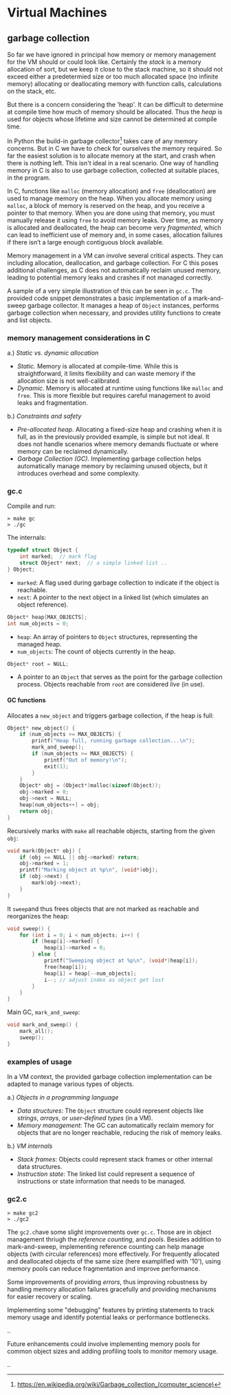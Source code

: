 # Virtual Machines

## garbage collection

So far we have ignored in principal how memory or memory management
for the VM should or could look like. Certainly the *stack* is a
memory allocation of sort, but we keep it close to the stack machine,
so it should not exceed either a predetermied size or too much allocated
space (no infinite memory) allocating or deallocating memory with
function calls, calculations on the stack, etc.

But there is a concern considering the 'heap'. It can be difficult
to determine at compile time how much of memory should be allocated.
Thus the *heap* is used for objects whose lifetime and size cannot be
determined at compile time.

In Python the build-in garbage collector[^gc] takes care of any
memory concerns. But in C we have to check for ourselves
the memory required. So far the easiest solution is to
allocate memory at the start, and crash when there is nothing left.
This isn't ideal in a real scenario. One way of handling memory
in C is also to use garbage collection, collected at suitable places,
in the program.

[^gc]: https://en.wikipedia.org/wiki/Garbage_collection_(computer_science)

In C, functions like `malloc` (memory allocation) and `free`
(deallocation) are used to manage memory on the heap. When you
allocate memory using `malloc`, a block of memory is reserved
on the heap, and you receive a pointer to that memory. When
you are done using that memory, you must manually release
it using `free` to avoid memory leaks.
Over time, as memory is allocated and deallocated, the heap can
become very *fragmented*, which can lead to inefficient use of
memory and, in some cases, allocation failures if there
isn’t a large enough contiguous block available.

Memory management in a VM can involve several critical aspects.
They can including allocation, deallocation, and garbage collection.
For C this poses additional challenges, as C
does not automatically reclaim unused memory, leading to
potential memory leaks and crashes if not managed correctly.

A sample of a very simple illustration of this can be seen in
`gc.c`. The provided code snippet demonstrates a basic implementation
of a mark-and-sweep garbage collector. It manages a heap of
`Object` instances, performs garbage collection when necessary,
and provides utility functions to create and list objects.


### memory management considerations in C

a.) *Static vs. dynamic allocation*
   - *Static*. Memory is allocated at compile-time. While this
   is straightforward, it limits flexibility and can waste memory
   if the allocation size is not well-calibrated.
   - *Dynamic*. Memory is allocated at runtime using functions
   like `malloc` and `free`. This is more flexible but requires
   careful management to avoid leaks and fragmentation.

b.) *Constraints and safety*
   - *Pre-allocated heap*. Allocating a fixed-size heap and crashing
   when it is full, as in the previously provided example, is simple
   but not ideal. It does not handle scenarios where memory demands
   fluctuate or where memory can be reclaimed dynamically.
   - *Garbage Collection (GC)*. Implementing garbage collection helps
   automatically manage memory by reclaiming unused objects, but it
   introduces overhead and some complexity.


### gc.c

Compile and run:

```shell
> make gc
> ./gc
```

The internals:

   ```c
   typedef struct Object {
       int marked;  // mark flag
       struct Object* next;  // a simple linked list ..
   } Object;
   ```
   - `marked`: A flag used during garbage collection to
     indicate if the object is reachable.
   - `next`: A pointer to the next object in a linked list
     (which simulates an object reference).


   ```c
   Object* heap[MAX_OBJECTS];
   int num_objects = 0;
   ```
   - `heap`: An array of pointers to `Object` structures,
      representing the managed heap.
   - `num_objects`: The count of objects currently in the heap.


   ```c
   Object* root = NULL;
   ```
   - A pointer to an `Object` that serves as the point for
   the garbage collection process. Objects reachable from
   `root` are considered *live* (in use).


#### GC functions

Allocates a `new_object` and triggers garbage collection,
if the heap is full:

   ```c
   Object* new_object() {
       if (num_objects >= MAX_OBJECTS) {
           printf("Heap full, running garbage collection...\n");
           mark_and_sweep();
           if (num_objects >= MAX_OBJECTS) {
               printf("Out of memory!\n");
               exit(1);
           }
       }
       Object* obj = (Object*)malloc(sizeof(Object));
       obj->marked = 0;
       obj->next = NULL;
       heap[num_objects++] = obj;
       return obj;
   }
   ```

Recursively marks with `make` all reachable objects,
starting from the given `obj`:

   ```c
   void mark(Object* obj) {
       if (obj == NULL || obj->marked) return;
       obj->marked = 1;
       printf("Marking object at %p\n", (void*)obj);
       if (obj->next) {
           mark(obj->next);
       }
   }
   ```

It `sweep`and thus frees objects that are not marked
as reachable and reorganizes the heap:

   ```c
   void sweep() {
       for (int i = 0; i < num_objects; i++) {
           if (heap[i]->marked) {
               heap[i]->marked = 0;
           } else {
               printf("Sweeping object at %p\n", (void*)heap[i]);
               free(heap[i]);
               heap[i] = heap[--num_objects];
               i--; // adjust index as object get lost
           }
       }
   }
   ```

Main GC, `mark_and_sweep`:

   ```c
   void mark_and_sweep() {
       mark_all();
       sweep();
   }
   ```


### examples of usage

In a VM context, the provided garbage collection
implementation can be adapted to manage various
types of objects.

a.) *Objects in a programming language*
   - *Data structures*: The `Object` structure could represent objects
   like *strings*, *arrays*, or *user-defined types* (in a VM).
   - *Memory management*: The GC can automatically reclaim memory for
   objects that are no longer reachable, reducing the risk of memory leaks.

b.) *VM internals*
   - *Stack frames*: Objects could represent stack frames or other
   internal data structures.
   - *Instruction state*: The linked list could represent a sequence
   of instructions or state information that needs to be managed.



### gc2.c

```shell
> make gc2
> ./gc2
```

The `gc2.c`have some slight improvements over `gc.c`.
Those are in object management thriugh the *reference counting*,
and *pools*.
Besides addition to mark-and-sweep, implementing reference
counting can help manage objects (with circular references)
more effectively.
For frequently allocated and deallocated objects of the same
size (here examplified with '10'), using memory pools can reduce
fragmentation and improve performance.

Some improvements of providing *errors*, thus improving robustness
by handling memory allocation failures gracefully and providing
mechanisms for easier recovery or scaling.

Implementing some "debugging" features by printing statements
to track memory usage and identify potential leaks or performance
bottlenecks.



..

Future enhancements could involve implementing memory
pools for common object sizes and adding profiling
tools to monitor memory usage.


..
